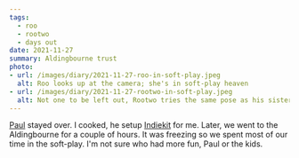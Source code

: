 ```yaml
---
tags:
  - roo
  - rootwo
  - days out
date: 2021-11-27
summary: Aldingbourne trust
photo:
- url: /images/diary/2021-11-27-roo-in-soft-play.jpeg
  alt: Roo looks up at the camera; she's in soft-play heaven
- url: /images/diary/2021-11-27-rootwo-in-soft-play.jpeg
  alt: Not one to be left out, Rootwo tries the same pose as his sister
---
```

[Paul](https://paulrobertlloyd.com/) stayed over. I cooked, he setup [Indiekit](https://getindiekit.com/) for me. Later, we went to the Aldingbourne for a couple of hours. It was freezing so we spent most of our time in the soft-play. I'm not sure who had more fun, Paul or the kids.